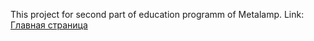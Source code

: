 This project for second part of education programm of Metalamp.
Link: [Главная страница](https://pitjohns.github.io/toxin/title_page.html)
